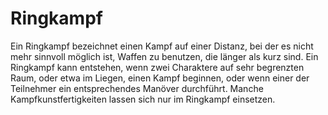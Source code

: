 # Ringkampf
Ein Ringkampf bezeichnet einen Kampf auf einer Distanz, bei der es nicht mehr sinnvoll möglich ist, Waffen zu benutzen, die länger als kurz sind. Ein Ringkampf kann entstehen, wenn zwei Charaktere auf sehr begrenzten Raum, oder etwa im Liegen, einen Kampf beginnen, oder wenn einer der Teilnehmer ein entsprechendes Manöver durchführt. Manche Kampfkunstfertigkeiten lassen sich nur im Ringkampf einsetzen.
